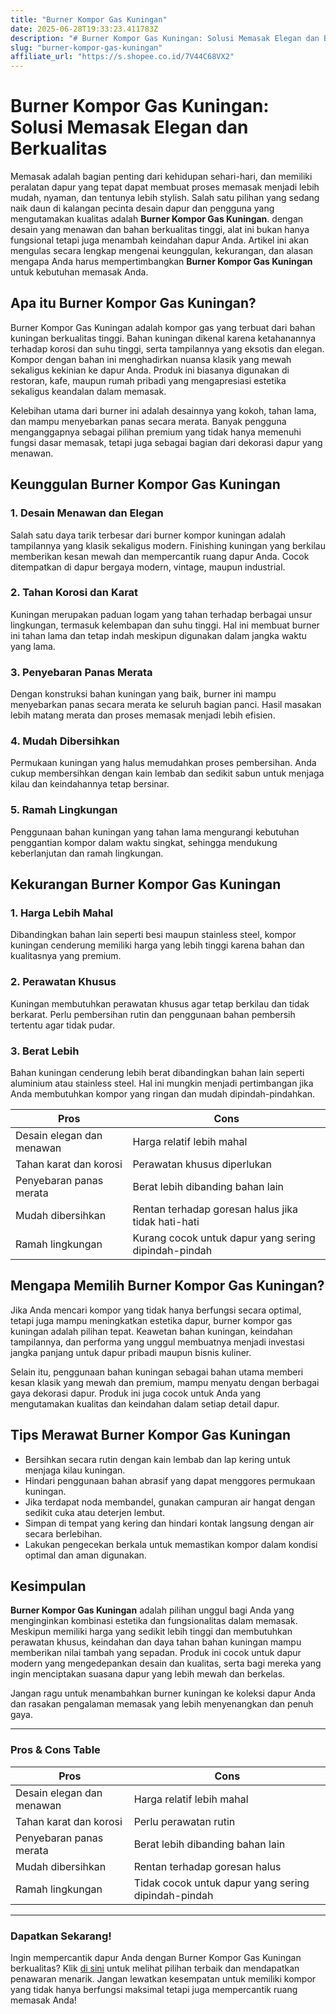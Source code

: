 ```yaml
---
title: "Burner Kompor Gas Kuningan"
date: 2025-06-28T19:33:23.411783Z
description: "# Burner Kompor Gas Kuningan: Solusi Memasak Elegan dan Berkualitas..."
slug: "burner-kompor-gas-kuningan"
affiliate_url: "https://s.shopee.co.id/7V44C68VX2"
---
```

# Burner Kompor Gas Kuningan: Solusi Memasak Elegan dan Berkualitas

Memasak adalah bagian penting dari kehidupan sehari-hari, dan memiliki peralatan dapur yang tepat dapat membuat proses memasak menjadi lebih mudah, nyaman, dan tentunya lebih stylish. Salah satu pilihan yang sedang naik daun di kalangan pecinta desain dapur dan pengguna yang mengutamakan kualitas adalah **Burner Kompor Gas Kuningan**. dengan desain yang menawan dan bahan berkualitas tinggi, alat ini bukan hanya fungsional tetapi juga menambah keindahan dapur Anda. Artikel ini akan mengulas secara lengkap mengenai keunggulan, kekurangan, dan alasan mengapa Anda harus mempertimbangkan **Burner Kompor Gas Kuningan** untuk kebutuhan memasak Anda.

## Apa itu Burner Kompor Gas Kuningan?

Burner Kompor Gas Kuningan adalah kompor gas yang terbuat dari bahan kuningan berkualitas tinggi. Bahan kuningan dikenal karena ketahanannya terhadap korosi dan suhu tinggi, serta tampilannya yang eksotis dan elegan. Kompor dengan bahan ini menghadirkan nuansa klasik yang mewah sekaligus kekinian ke dapur Anda. Produk ini biasanya digunakan di restoran, kafe, maupun rumah pribadi yang mengapresiasi estetika sekaligus keandalan dalam memasak.

Kelebihan utama dari burner ini adalah desainnya yang kokoh, tahan lama, dan mampu menyebarkan panas secara merata. Banyak pengguna menganggapnya sebagai pilihan premium yang tidak hanya memenuhi fungsi dasar memasak, tetapi juga sebagai bagian dari dekorasi dapur yang menawan.

## Keunggulan Burner Kompor Gas Kuningan

### 1. Desain Menawan dan Elegan

Salah satu daya tarik terbesar dari burner kompor kuningan adalah tampilannya yang klasik sekaligus modern. Finishing kuningan yang berkilau memberikan kesan mewah dan mempercantik ruang dapur Anda. Cocok ditempatkan di dapur bergaya modern, vintage, maupun industrial.

### 2. Tahan Korosi dan Karat

Kuningan merupakan paduan logam yang tahan terhadap berbagai unsur lingkungan, termasuk kelembapan dan suhu tinggi. Hal ini membuat burner ini tahan lama dan tetap indah meskipun digunakan dalam jangka waktu yang lama.

### 3. Penyebaran Panas Merata

Dengan konstruksi bahan kuningan yang baik, burner ini mampu menyebarkan panas secara merata ke seluruh bagian panci. Hasil masakan lebih matang merata dan proses memasak menjadi lebih efisien.

### 4. Mudah Dibersihkan

Permukaan kuningan yang halus memudahkan proses pembersihan. Anda cukup membersihkan dengan kain lembab dan sedikit sabun untuk menjaga kilau dan keindahannya tetap bersinar.

### 5. Ramah Lingkungan

Penggunaan bahan kuningan yang tahan lama mengurangi kebutuhan penggantian kompor dalam waktu singkat, sehingga mendukung keberlanjutan dan ramah lingkungan.

## Kekurangan Burner Kompor Gas Kuningan

### 1. Harga Lebih Mahal

Dibandingkan bahan lain seperti besi maupun stainless steel, kompor kuningan cenderung memiliki harga yang lebih tinggi karena bahan dan kualitasnya yang premium.

### 2. Perawatan Khusus

Kuningan membutuhkan perawatan khusus agar tetap berkilau dan tidak berkarat. Perlu pembersihan rutin dan penggunaan bahan pembersih tertentu agar tidak pudar.

### 3. Berat Lebih

Bahan kuningan cenderung lebih berat dibandingkan bahan lain seperti aluminium atau stainless steel. Hal ini mungkin menjadi pertimbangan jika Anda membutuhkan kompor yang ringan dan mudah dipindah-pindahkan.

| **Pros** | **Cons** |
| --- | --- |
| Desain elegan dan menawan | Harga relatif lebih mahal |
| Tahan karat dan korosi | Perawatan khusus diperlukan |
| Penyebaran panas merata | Berat lebih dibanding bahan lain |
| Mudah dibersihkan | Rentan terhadap goresan halus jika tidak hati-hati |
| Ramah lingkungan | Kurang cocok untuk dapur yang sering dipindah-pindah |

## Mengapa Memilih Burner Kompor Gas Kuningan?

Jika Anda mencari kompor yang tidak hanya berfungsi secara optimal, tetapi juga mampu meningkatkan estetika dapur, burner kompor gas kuningan adalah pilihan tepat. Keawetan bahan kuningan, keindahan tampilannya, dan performa yang unggul membuatnya menjadi investasi jangka panjang untuk dapur pribadi maupun bisnis kuliner.

Selain itu, penggunaan bahan kuningan sebagai bahan utama memberi kesan klasik yang mewah dan premium, mampu menyatu dengan berbagai gaya dekorasi dapur. Produk ini juga cocok untuk Anda yang mengutamakan kualitas dan keindahan dalam setiap detail dapur.

## Tips Merawat Burner Kompor Gas Kuningan

- Bersihkan secara rutin dengan kain lembab dan lap kering untuk menjaga kilau kuningan.
- Hindari penggunaan bahan abrasif yang dapat menggores permukaan kuningan.
- Jika terdapat noda membandel, gunakan campuran air hangat dengan sedikit cuka atau deterjen lembut.
- Simpan di tempat yang kering dan hindari kontak langsung dengan air secara berlebihan.
- Lakukan pengecekan berkala untuk memastikan kompor dalam kondisi optimal dan aman digunakan.

## Kesimpulan

**Burner Kompor Gas Kuningan** adalah pilihan unggul bagi Anda yang menginginkan kombinasi estetika dan fungsionalitas dalam memasak. Meskipun memiliki harga yang sedikit lebih tinggi dan membutuhkan perawatan khusus, keindahan dan daya tahan bahan kuningan mampu memberikan nilai tambah yang sepadan. Produk ini cocok untuk dapur modern yang mengedepankan desain dan kualitas, serta bagi mereka yang ingin menciptakan suasana dapur yang lebih mewah dan berkelas.

Jangan ragu untuk menambahkan burner kuningan ke koleksi dapur Anda dan rasakan pengalaman memasak yang lebih menyenangkan dan penuh gaya.

---

### **Pros & Cons Table**

| **Pros** | **Cons** |
| --- | --- |
| Desain elegan dan menawan | Harga relatif lebih mahal |
| Tahan karat dan korosi | Perlu perawatan rutin |
| Penyebaran panas merata | Berat lebih dibanding bahan lain |
| Mudah dibersihkan | Rentan terhadap goresan halus |
| Ramah lingkungan | Tidak cocok untuk dapur yang sering dipindah-pindah |

---

### **Dapatkan Sekarang!**

Ingin mempercantik dapur Anda dengan Burner Kompor Gas Kuningan berkualitas? Klik [di sini](https://s.shopee.co.id/7V44C68VX2) untuk melihat pilihan terbaik dan mendapatkan penawaran menarik. Jangan lewatkan kesempatan untuk memiliki kompor yang tidak hanya berfungsi maksimal tetapi juga mempercantik ruang memasak Anda!